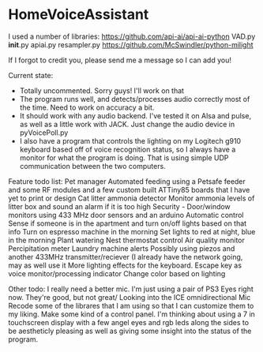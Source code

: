 # HomeVoiceAssistant

I used a number of libraries:
https://github.com/api-ai/api-ai-python
  VAD.py
  __init__.py
  apiai.py
  resampler.py
https://github.com/McSwindler/python-milight

If I forgot to credit you, please send me a message so I can add you!

Current state: <br />
  * Totally uncommented. Sorry guys! I'll work on that  <br />
  * The program runs well, and detects/processes audio correctly most of the time. Need to work on accuracy a bit.  <br />
  * It should work with any audio backend. I've tested it on Alsa and pulse, as well as a little work with JACK. Just change the audio device in pyVoicePoll.py  <br />
  * I also have a program that controls the lighting on my Logitech g910 keyboard based off of voice recognition status, so I always have a monitor for what the program is doing. That is using simple UDP communication between the two computers.  <br />


Feature todo list:
  Pet manager
    Automated feeding using a Petsafe feeder and some RF modules and a few custom built ATTiny85 boards that I have yet to print or design
    Cat litter ammonia detector
      Monitor ammonia levels of litter box and sound an alarm if it is too high
  Security - Door/window monitors using 433 MHz door sensors and an arduino
  Automatic control
    Sense if someone is in the apartment and turn on/off lights based on that info
    Turn on espresso machine in the morning
    Set lights to red at night, blue in the morning
    Plant watering
  Nest thermostat control
  Air quality monitor
  Percipitation meter
  Laundry machine alerts
    Possibly using piezos and another 433MHz transmitter/reciever (I already have the network going, may as well use it
  More lighting effects for the keyboard.
    Escape key as voice monitor/processing indicator
    Change color based on lighting
    
Other todo:
  I really need a better mic. I'm just using a pair of PS3 Eyes right now. They're good, but not great/
    Looking into the ICE omnidirectional Mic
  Recode some of the librares that I am using so that I can customize them to my liking.
  Make some kind of a control panel. 
    I'm thinking about using a 7 in touchscreen display with a few angel eyes and rgb leds along the sides to be aestheticly pleasing as well as giving some insight into the status of the program.
